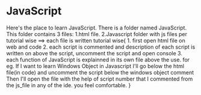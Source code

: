 # JavaScript
Here's the place to learn JavaScript.
There is a folder named JavaScript.
This folder contains 3 files:
1.html file.
2.Javascript folder with js files per tutorial wise
==> each file is written tutorial wise{
    1. first open html file on web and code
    2. each script is commented and description of each script is written on above the script, uncomment the script and open console
    3. each function of JavaScript is explainned in its own file above the use.
for eg. If I want to learn Windows Object in Javascript I'll go below the html file(in code) and uncomment the script below the windows object comment
        Then I'll open the file with the help of script number that I commented from the js_file in any of the ide. you feel comfortable.
}
